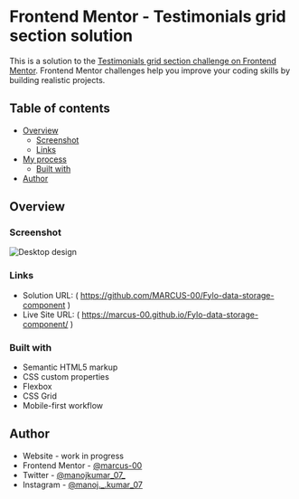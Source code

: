 # Frontend Mentor - Testimonials grid section solution

This is a solution to the [Testimonials grid section challenge on Frontend Mentor](https://www.frontendmentor.io/challenges/testimonials-grid-section-Nnw6J7Un7). Frontend Mentor challenges help you improve your coding skills by building realistic projects. 

## Table of contents

- [Overview](#overview)
  - [Screenshot](#screenshot)
  - [Links](#links)
- [My process](#my-process)
  - [Built with](#built-with)
- [Author](#author)


## Overview

### Screenshot

![Desktop design](https://user-images.githubusercontent.com/104015866/202499729-84e35867-f14a-40d7-ae4e-dfbff802bd41.png)


### Links

- Solution URL: ( https://github.com/MARCUS-00/Fylo-data-storage-component )
- Live Site URL: ( https://marcus-00.github.io/Fylo-data-storage-component/ )

### Built with

- Semantic HTML5 markup
- CSS custom properties
- Flexbox
- CSS Grid
- Mobile-first workflow

## Author

- Website - work in progress
- Frontend Mentor - [ @marcus-00 ](https://www.frontendmentor.io/profile/marcus-00)
- Twitter - [ @manojkumar_07_ ](https://twitter.com/manojkumar_07_)
- Instagram - [ @manoj._.kumar_07](https://www.instagram.com/manoj._.kumar_07/)
